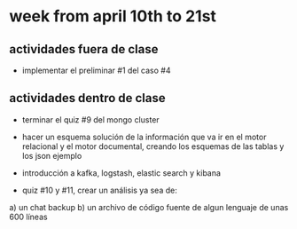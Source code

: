 # week from april 10th to 21st

## actividades fuera de clase
- implementar el preliminar #1 del caso #4 

## actividades dentro de clase

- terminar el quiz #9 del mongo cluster 

- hacer un esquema solución de la información que va ir en el motor relacional y el motor documental, creando los esquemas de las tablas y los json ejemplo 

- introducción a kafka, logstash, elastic search y kibana

- quiz #10 y #11, crear un análisis ya sea de:

a) un chat backup
b) un archivo de código fuente de algun lenguaje de unas 600 líneas 
